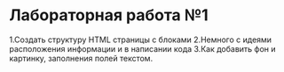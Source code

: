 # Лабораторная работа №1 #
1.Создать структуру HTML страницы с блоками
2.Немного с идеями расположения информации и в написании кода
3.Как добавить фон и картинку, заполнения полей текстом.

